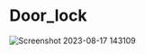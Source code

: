 # Door_lock

![Screenshot 2023-08-17 143109](https://github.com/Ammar334/Door_lock/assets/139780234/2aae5e04-9923-4734-99d3-70b43cc3e546)
